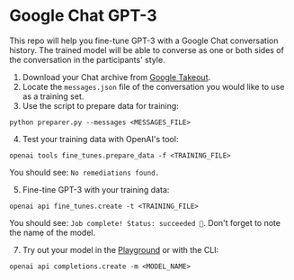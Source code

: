 # Google Chat GPT-3

This repo will help you fine-tune GPT-3 with a Google Chat conversation history. The trained model will be able to converse as one or both sides of the conversation in the participants' style.

1. Download your Chat archive from [Google Takeout](https://takeout.google.com/settings/takeout).
2. Locate the `messages.json` file of the conversation you would like to use as a training set.
3. Use the script to prepare data for training:

```shell
python preparer.py --messages <MESSAGES_FILE>
```

4. Test your training data with OpenAI's tool:

```shell
openai tools fine_tunes.prepare_data -f <TRAINING_FILE>
```

You should see: `No remediations found.`

5. Fine-tine GPT-3 with your training data:

```shell
openai api fine_tunes.create -t <TRAINING_FILE>
```

You should see: `Job complete! Status: succeeded 🎉`. Don't forget to note the name of the model.

7. Try out your model in the [Playground](https://beta.openai.com/playground) or with the CLI:

```
openai api completions.create -m <MODEL_NAME>
```
